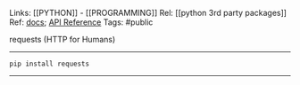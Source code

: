 Links: [[PYTHON]] - [[PROGRAMMING]]
Rel: [[python 3rd party packages]]
Ref: [docs](https://docs.python-requests.org/en/master/index.html); [API Reference](https://requests.readthedocs.io/en/latest/api/)
Tags: #public 

requests (HTTP for Humans)

--- 
```pip install requests```

--- 

